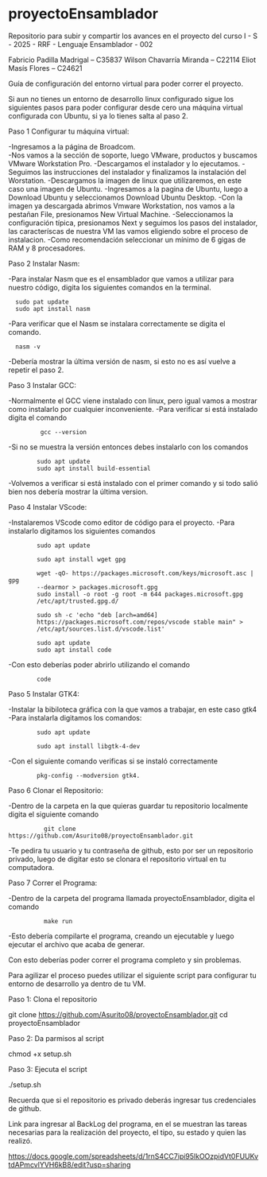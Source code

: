# proyectoEnsamblador
Repositorio para subir y compartir los avances en el proyecto del curso I - S - 2025 - RRF - Lenguaje Ensamblador - 002

Fabricio Padilla Madrigal – C35837 
Wilson Chavarría Miranda – C22114 
Eliot Masís Flores – C24621

Guía de configuración del entorno virtual para poder correr el proyecto.

Si aun no tienes un entorno de desarrollo linux configurado sigue los siguientes pasos para poder configurar desde cero una máquina virtual configurada con Ubuntu, si ya lo tienes salta al paso 2.

Paso 1 Configurar tu máquina virtual:

-Ingresamos a la página de Broadcom.    
-Nos vamos a la sección de soporte, luego VMware, productos y buscamos VMware Workstation Pro.
-Descargamos el instalador y lo ejecutamos.
-Seguimos las instrucciones del instalador y finalizamos la instalación del Worstation.
-Descargamos la imagen de linux que utilizaremos, en este caso una imagen de Ubuntu.
-Ingresamos a la pagina de Ubuntu, luego a Download Ubuntu y seleccionamos Download Ubuntu Desktop.
-Con la imagen ya descargada abrimos Vmware Workstation, nos vamos a la pestañan File, presionamos New Virtual Machine.
-Seleccionamos la configuración típica, presionamos Next y seguimos los pasos del instalador, las caracteríscas de nuestra VM las vamos eligiendo sobre el proceso de instalacion.
-Como recomendación seleccionar un mínimo de 6 gigas de RAM y 8 procesadores.

Paso 2 Instalar Nasm:

-Para instalar Nasm que es el ensamblador que vamos a utilizar para nuestro código, digita los siguientes comandos en la terminal.

      sudo pat update
      sudo apt install nasm
           
-Para verificar que el Nasm se instalara correctamente se digita el comando.

      nasm -v
      
-Debería mostrar la última versión de nasm, si esto no es así vuelve a repetir el paso 2.
      
Paso 3 Instalar GCC:

-Normalmente el GCC viene instalado con linux, pero igual vamos a mostrar como instalarlo por cualquier inconveniente.
-Para verificar si está instalado digita el comando 

             gcc --version

 -Si no se muestra la versión entonces debes instalarlo con los comandos
 
            sudo apt update
            sudo apt install build-essential
            
-Volvemos a verificar si está instalado con el primer comando y si todo salió bien nos debería mostrar la última version.

Paso 4 Instalar VScode:

-Instalaremos VScode como editor de código para el proyecto.
-Para instalarlo digitamos los siguientes comandos

            sudo apt update
            
            sudo apt install wget gpg
            
            wget -qO- https://packages.microsoft.com/keys/microsoft.asc | gpg
            --dearmor > packages.microsoft.gpg
            sudo install -o root -g root -m 644 packages.microsoft.gpg
            /etc/apt/trusted.gpg.d/
            
            sudo sh -c 'echo "deb [arch=amd64]
            https://packages.microsoft.com/repos/vscode stable main" >
            /etc/apt/sources.list.d/vscode.list'
            
            sudo apt update
            sudo apt install code
            
-Con esto deberías poder abrirlo utilizando el comando

            code

Paso 5 Instalar GTK4:

-Instalar la bibiloteca gráfica con la que vamos a trabajar, en este caso gtk4
-Para instalarla digitamos los comandos:

            sudo apt update
            
            sudo apt install libgtk-4-dev
            
-Con el siguiente comando verificas si se instaló correctamente

            pkg-config --modversion gtk4.
            
Paso 6 Clonar el Repositorio:

-Dentro de la carpeta en la que quieras guardar tu repositorio localmente digita el siguiente comando

              git clone https://github.com/Asurito08/proyectoEnsamblador.git
              
-Te pedira tu usuario y tu contraseña de github, esto por ser un repositorio privado, luego de digitar esto se clonara el repositorio virtual en tu computadora.
    
Paso 7 Correr el Programa: 

-Dentro de la carpeta del programa llamada proyectoEnsamblador, digita el comando

              make run
            
-Esto debería compilarte el programa, creando un ejecutable y  luego ejecutar el archivo que acaba de generar.

Con esto deberías poder correr el programa completo y sin problemas.

Para agilizar el proceso puedes utilizar el siguiente script para configurar tu entorno de desarrollo ya dentro de tu VM.

Paso 1: Clona el repositorio

git clone https://github.com/Asurito08/proyectoEnsamblador.git
cd proyectoEnsamblador

Paso 2: Da parmisos al script

chmod +x setup.sh

Paso 3: Ejecuta el script

./setup.sh

Recuerda que si el repositorio es privado deberás ingresar tus credenciales de github.

Link para ingresar al BackLog del programa, en el se muestran las tareas necesarias para la realización del proyecto, el tipo, su estado y quien las realizó.

https://docs.google.com/spreadsheets/d/1rnS4CC7ipi95lkOOzpidVt0FUUKvtdAPmcvlYVH6kB8/edit?usp=sharing